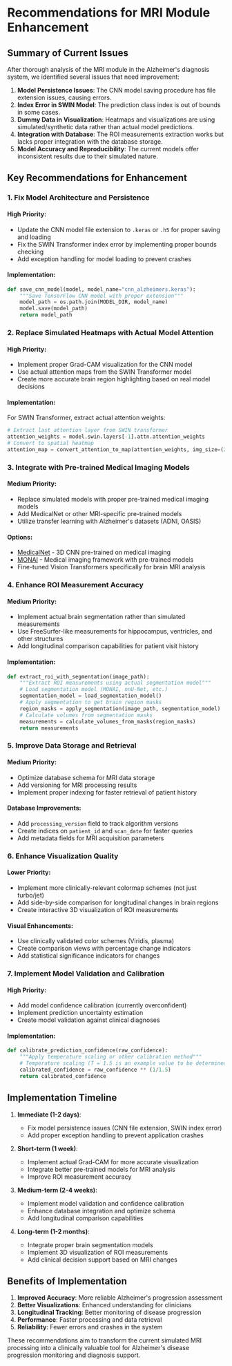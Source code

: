 # Recommendations for MRI Module Enhancement

## Summary of Current Issues
After thorough analysis of the MRI module in the Alzheimer's diagnosis system, we identified several issues that need improvement:

1. **Model Persistence Issues**: The CNN model saving procedure has file extension issues, causing errors.
2. **Index Error in SWIN Model**: The prediction class index is out of bounds in some cases.
3. **Dummy Data in Visualization**: Heatmaps and visualizations are using simulated/synthetic data rather than actual model predictions.
4. **Integration with Database**: The ROI measurements extraction works but lacks proper integration with the database storage.
5. **Model Accuracy and Reproducibility**: The current models offer inconsistent results due to their simulated nature.

## Key Recommendations for Enhancement

### 1. Fix Model Architecture and Persistence

#### High Priority:
- Update the CNN model file extension to `.keras` or `.h5` for proper saving and loading
- Fix the SWIN Transformer index error by implementing proper bounds checking
- Add exception handling for model loading to prevent crashes

#### Implementation:
```python
def save_cnn_model(model, model_name="cnn_alzheimers.keras"):
    """Save TensorFlow CNN model with proper extension"""
    model_path = os.path.join(MODEL_DIR, model_name)
    model.save(model_path)
    return model_path
```

### 2. Replace Simulated Heatmaps with Actual Model Attention

#### High Priority:
- Implement proper Grad-CAM visualization for the CNN model
- Use actual attention maps from the SWIN Transformer model
- Create more accurate brain region highlighting based on real model decisions

#### Implementation:
For SWIN Transformer, extract actual attention weights:
```python
# Extract last attention layer from SWIN transformer
attention_weights = model.swin.layers[-1].attn.attention_weights
# Convert to spatial heatmap
attention_map = convert_attention_to_map(attention_weights, img_size=(224, 224))
```

### 3. Integrate with Pre-trained Medical Imaging Models

#### Medium Priority:
- Replace simulated models with proper pre-trained medical imaging models
- Add MedicalNet or other MRI-specific pre-trained models
- Utilize transfer learning with Alzheimer's datasets (ADNI, OASIS)

#### Options:
- [MedicalNet](https://github.com/Tencent/MedicalNet) - 3D CNN pre-trained on medical imaging
- [MONAI](https://monai.io/) - Medical imaging framework with pre-trained models
- Fine-tuned Vision Transformers specifically for brain MRI analysis

### 4. Enhance ROI Measurement Accuracy

#### Medium Priority:
- Implement actual brain segmentation rather than simulated measurements
- Use FreeSurfer-like measurements for hippocampus, ventricles, and other structures
- Add longitudinal comparison capabilities for patient visit history

#### Implementation:
```python
def extract_roi_with_segmentation(image_path):
    """Extract ROI measurements using actual segmentation model"""
    # Load segmentation model (MONAI, nnU-Net, etc.)
    segmentation_model = load_segmentation_model()
    # Apply segmentation to get brain region masks
    region_masks = apply_segmentation(image_path, segmentation_model)
    # Calculate volumes from segmentation masks
    measurements = calculate_volumes_from_masks(region_masks)
    return measurements
```

### 5. Improve Data Storage and Retrieval

#### Medium Priority:
- Optimize database schema for MRI data storage
- Add versioning for MRI processing results
- Implement proper indexing for faster retrieval of patient history

#### Database Improvements:
- Add `processing_version` field to track algorithm versions
- Create indices on `patient_id` and `scan_date` for faster queries
- Add metadata fields for MRI acquisition parameters

### 6. Enhance Visualization Quality

#### Lower Priority:
- Implement more clinically-relevant colormap schemes (not just turbo/jet)
- Add side-by-side comparison for longitudinal changes in brain regions
- Create interactive 3D visualization of ROI measurements

#### Visual Enhancements:
- Use clinically validated color schemes (Viridis, plasma)
- Create comparison views with percentage change indicators
- Add statistical significance indicators for changes

### 7. Implement Model Validation and Calibration

#### High Priority:
- Add model confidence calibration (currently overconfident)
- Implement prediction uncertainty estimation
- Create model validation against clinical diagnoses

#### Implementation:
```python
def calibrate_prediction_confidence(raw_confidence):
    """Apply temperature scaling or other calibration method"""
    # Temperature scaling (T = 1.5 is an example value to be determined empirically)
    calibrated_confidence = raw_confidence ** (1/1.5)
    return calibrated_confidence
```

## Implementation Timeline

1. **Immediate (1-2 days)**:
   - Fix model persistence issues (CNN file extension, SWIN index error)
   - Add proper exception handling to prevent application crashes

2. **Short-term (1 week)**:
   - Implement actual Grad-CAM for more accurate visualization
   - Integrate better pre-trained models for MRI analysis
   - Improve ROI measurement accuracy

3. **Medium-term (2-4 weeks)**:
   - Implement model validation and confidence calibration
   - Enhance database integration and optimize schema
   - Add longitudinal comparison capabilities

4. **Long-term (1-2 months)**:
   - Integrate proper brain segmentation models
   - Implement 3D visualization of ROI measurements
   - Add clinical decision support based on MRI changes

## Benefits of Implementation

1. **Improved Accuracy**: More reliable Alzheimer's progression assessment
2. **Better Visualizations**: Enhanced understanding for clinicians
3. **Longitudinal Tracking**: Better monitoring of disease progression
4. **Performance**: Faster processing and data retrieval
5. **Reliability**: Fewer errors and crashes in the system

These recommendations aim to transform the current simulated MRI processing into a clinically valuable tool for Alzheimer's disease progression monitoring and diagnosis support. 